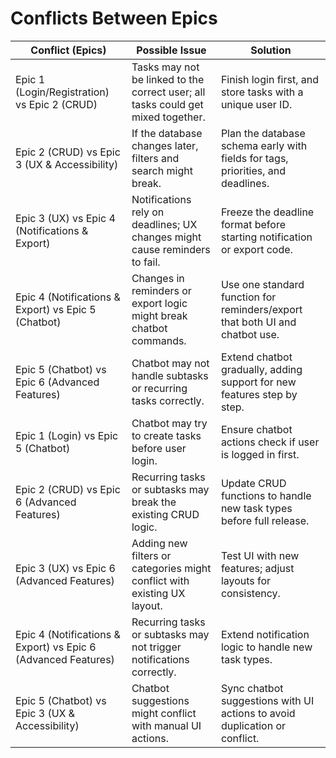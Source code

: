 # Conflicts Between Epics

| **Conflict (Epics)** | **Possible Issue** | **Solution** |
|----------------------|-----------------|-------------|
| Epic 1 (Login/Registration) vs Epic 2 (CRUD) | Tasks may not be linked to the correct user; all tasks could get mixed together. | Finish login first, and store tasks with a unique user ID. |
| Epic 2 (CRUD) vs Epic 3 (UX & Accessibility) | If the database changes later, filters and search might break. | Plan the database schema early with fields for tags, priorities, and deadlines. |
| Epic 3 (UX) vs Epic 4 (Notifications & Export) | Notifications rely on deadlines; UX changes might cause reminders to fail. | Freeze the deadline format before starting notification or export code. |
| Epic 4 (Notifications & Export) vs Epic 5 (Chatbot) | Changes in reminders or export logic might break chatbot commands. | Use one standard function for reminders/export that both UI and chatbot use. |
| Epic 5 (Chatbot) vs Epic 6 (Advanced Features) | Chatbot may not handle subtasks or recurring tasks correctly. | Extend chatbot gradually, adding support for new features step by step. |
| Epic 1 (Login) vs Epic 5 (Chatbot) | Chatbot may try to create tasks before user login. | Ensure chatbot actions check if user is logged in first. |
| Epic 2 (CRUD) vs Epic 6 (Advanced Features) | Recurring tasks or subtasks may break the existing CRUD logic. | Update CRUD functions to handle new task types before full release. |
| Epic 3 (UX) vs Epic 6 (Advanced Features) | Adding new filters or categories might conflict with existing UX layout. | Test UI with new features; adjust layouts for consistency. |
| Epic 4 (Notifications & Export) vs Epic 6 (Advanced Features) | Recurring tasks or subtasks may not trigger notifications correctly. | Extend notification logic to handle new task types. |
| Epic 5 (Chatbot) vs Epic 3 (UX & Accessibility) | Chatbot suggestions might conflict with manual UI actions. | Sync chatbot suggestions with UI actions to avoid duplication or conflict. |
